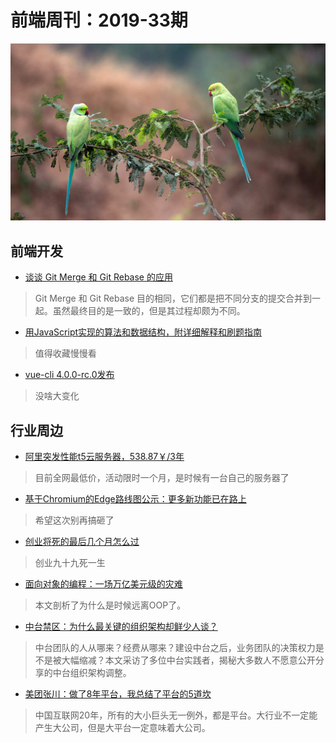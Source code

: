 # 前端周刊：2019-33期

[![](/img/bing/20190826.png?imageMogr2/thumbnail/960x)](https://cn.bing.com/search?q=玫瑰环鹦鹉)

## 前端开发

- [谈谈 Git Merge 和 Git Rebase 的应用](https://mp.weixin.qq.com/s?__biz=MjM5MTA1MjAxMQ==&mid=2651233506&idx=1&sn=187334724965f7c51c1cefbed8ff58ff)

> Git Merge 和 Git Rebase 目的相同，它们都是把不同分支的提交合并到一起。虽然最终目的是一致的，但是其过程却颇为不同。

- [用JavaScript实现的算法和数据结构，附详细解释和刷题指南](http://www.conardli.top/docs/)

> 值得收藏慢慢看

- [vue-cli 4.0.0-rc.0发布](https://github.com/vuejs/vue-cli/blob/dev/CHANGELOG.md)

> 没啥大变化

## 行业周边

- [阿里突发性能t5云服务器，538.87￥/3年](https://www.aliyun.com/acts/limit-buy?spm=5176.11533457.1089570.4.15da77e3vH7SUR&userCode=y31qmczl)

> 目前全网最低价，活动限时一个月，是时候有一台自己的服务器了 

- [基于Chromium的Edge路线图公示：更多新功能已在路上](https://www.cnbeta.com/articles/tech/880659.htm)

> 希望这次别再搞砸了

- [创业将死的最后几个月怎么过](https://www.yuque.com/iscott/dudu/bvt1mu)

> 创业九十九死一生

- [面向对象的编程：一场万亿美元级的灾难](https://mp.weixin.qq.com/s/o4cHtmhmoXpDdF6GclNx0g)

> 本文剖析了为什么是时候远离OOP了。

- [中台禁区：为什么最关键的组织架构却鲜少人谈？](https://mp.weixin.qq.com/s?__biz=MjM5MDE0Mjc4MA==&mid=2651018922&idx=1&sn=26ac29a28433ce64f65a7675ddc0b546)

> 中台团队的人从哪来？经费从哪来？建设中台之后，业务团队的决策权力是不是被大幅缩减？本文采访了多位中台实践者，揭秘大多数人不愿意公开分享的中台组织架构调整。

- [美团张川：做了8年平台，我总结了平台的5道坎](https://news.caijingmobile.com/article/detail/402650)

> 中国互联网20年，所有的大小巨头无一例外，都是平台。大行业不一定能产生大公司，但是大平台一定意味着大公司。
